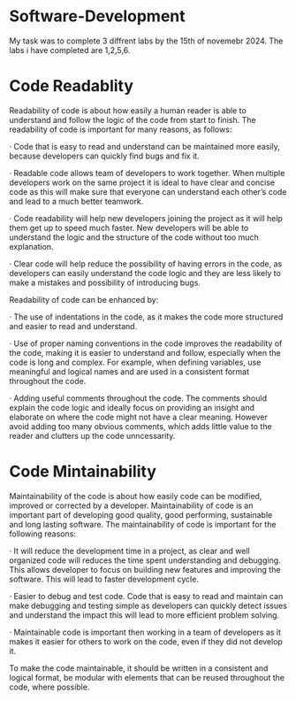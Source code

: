 # Software-Development
My task was to complete 3 diffrent labs by the 15th of novemebr 2024. The labs i have completed are 1,2,5,6.
# Code Readablity 
Readability of code is about how easily a human reader is able to understand and follow the logic of the code from start to finish. The readability of code is important for many reasons, as follows:

· Code that is easy to read and understand can be maintained more easily, because developers can quickly find bugs and fix it.

· Readable code allows team of developers to work together. When multiple developers work on the same project it is ideal to have clear and concise code as this will make sure that everyone can understand each other’s code and lead to a much better teamwork.

· Code readability will help new developers joining the project as it will help them get up to speed much faster. New developers will be able to understand the logic and the structure of the code without too much explanation.

· Clear code will help reduce the possibility of having errors in the code, as developers can easily understand the code logic and they are less likely to make a mistakes and possibility of introducing bugs.

Readability of code can be enhanced by:

· The use of indentations in the code, as it makes the code more structured and easier to read and understand.

· Use of proper naming conventions in the code improves the readability of the code, making it is easier to understand and follow, especially when the code is long and complex. For example, when defining variables, use meaningful and logical names and are used in a consistent format throughout the code.

· Adding useful comments throughout the code. The comments should explain the code logic and ideally focus on providing an insight and elaborate on where the code might not have a clear meaning. However avoid adding too many obvious comments, which adds little value to the reader and clutters up the code unncessarity. 
# Code Mintainability
Maintainability of the code is about how easily code can be modified, improved or corrected by a developer. Maintainability of code is an important part of developing good quality, good performing, sustainable and long lasting software. The maintainability of code is important for the following reasons:

· It will reduce the development time in a project, as clear and well organized code will reduces the time spent understanding and debugging. This allows developer to focus on building new features and improving the software. This will lead to faster development cycle.

· Easier to debug and test code. Code that is easy to read and maintain can make debugging and testing simple as developers can quickly detect issues and understand the impact this will lead to more efficient problem solving.

· Maintainable code is important then working in a team of developers as it makes it easier for others to work on the code, even if they did not develop it.

To make the code maintainable, it should be written in a consistent and logical format, be modular with elements that can be reused throughout the code, where possible.



